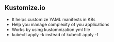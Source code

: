 ## Kustomize.io
- It helps customize YAML manifests in K8s 
- Help you manage complexity of you applications 
- Works by using kustomnization.yml file 
- kubectl apply -k  instead of kubectl apply -f
